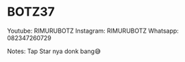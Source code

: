 # BOTZ37

Youtube: RIMURUBOTZ
Instagram: RIMURUBOTZ
Whatsapp: 082347260729

Notes: Tap Star nya donk bang😅
